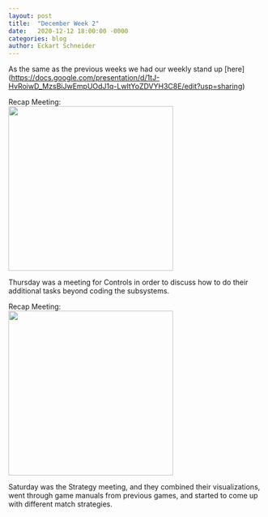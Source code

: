 ```yaml
---
layout: post
title:  "December Week 2"
date:   2020-12-12 18:00:00 -0000
categories: blog
author: Eckart Schneider
---
```

As the same as the previous weeks we had our weekly stand up [here] (https://docs.google.com/presentation/d/1tJ-HvRoiwD_MzsBiJwEmpUOdJ1q-LwltYoZDVYH3C8E/edit?usp=sharing)

Recap Meeting: \
<img src="/img/blog/2020-12-05/december8subsystems.png" width="325"/>

Thursday was a meeting for Controls in order to discuss how to do their additional tasks beyond coding the subsystems.

Recap Meeting: \
<img src="/img/blog/2020-12-05/december10controls.png" width="325"/>

Saturday was the Strategy meeting, and they combined their visualizations, went through game manuals from previous games, and started to come up with different match strategies.

